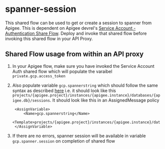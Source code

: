 # spanner-session
This shared flow can be used to get or create a session to spanner from Apigee.
This is dependent on Apigee devrel's [Service Account - Authentication Share Flow](https://github.com/ash-au/devrel/tree/main/references/gcp-sa-auth-shared-flow).
Deploy and invoke that shared flow before invoking this shared flow in your API Proxy.

## Shared Flow usage from within an API proxy

1. In your Apigee flow, make sure you have invoked the Service Account Auth shared
   flow which will populate the varaibel `private.gcp.access_token`

2. Also populate variable `gcp.spannerstring` which should follow the same syntax as 
   described [here](https://cloud.google.com/spanner/docs/reference/rest/v1/projects.instances.databases.sessions/create) i.e.
   it should look like this `projects/{apigee.project}/instances/{apigee.instance}/databases/{apigee.db}/sessions`.
   It should look like this in an AssignedMessage policy
   
   ```
    <AssignVariable>
        <Name>gcp.spannerstring</Name>
        <Template>projects/{apigee.project}/instances/{apigee.instance}/databases/{apigee.db}/sessions</Template>
    </AssignVariable>
   ```

3. If there are no errors, spanner session will be available in variable `gcp.spanner.session` on 
   completion of shared flow
